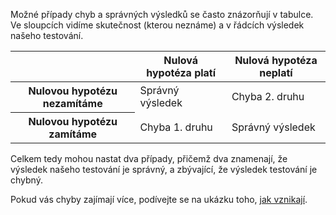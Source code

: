 Možné případy chyb a správných výsledků se často znázorňují v tabulce. Ve sloupcích vidíme skutečnost (kterou neznáme) a v řádcích výsledek našeho testování.


<table class="table">
  <thead>
    <tr>
      <th scope="col"></th>
      <th scope="col">Nulová hypotéza platí</th>
      <th scope="col">Nulová hypotéza neplatí</th>
    </tr>
  </thead>
  <tbody>
    <tr>
      <th scope="row">Nulovou hypotézu nezamítáme</th>
      <td>Správný výsledek</td>
      <td>Chyba 2. druhu</td>
    </tr>
    <tr>
      <th scope="row">Nulovou hypotézu zamítáme</th>
      <td>Chyba 1. druhu</td>
      <td>Správný výsledek</td>
    </tr>
  </tbody>
</table>

Celkem tedy mohou nastat dva případy, přičemž dva znamenají, že výsledek našeho testování je správný, a zbývající, že výsledek testování je chybný.

Pokud vás chyby zajímají více, podívejte se na ukázku toho, [jak vznikají](jak_vznikaji_chyby.md).
